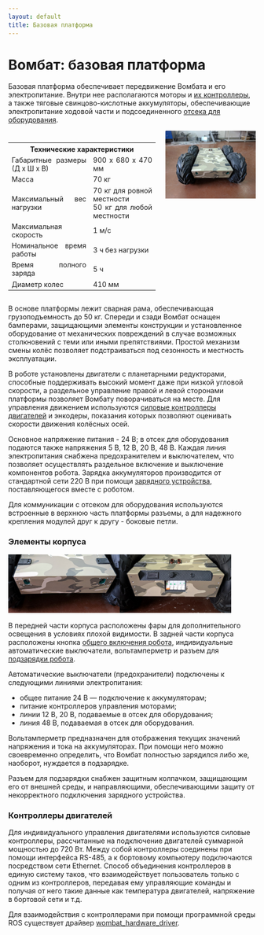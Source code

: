 ```yaml
---
layout: default
title: Базовая платформа
---
```


# Вомбат: базовая платформа

Базовая платформа обеспечивает передвижение Вомбата и его электропитание. Внутри нее располагаются моторы и [их контроллеры](#контроллеры-двигателей), а также тяговые свинцово-кислотные аккумуляторы, обеспечивающие электропитание ходовой части и подсоединенного [отсека для оборудования](user_space.md).

<div style="display: flex;" markdown="1">
<div style="margin-top: 10px; text-align: justify; min-width: 300px;">
<table style="width:100%;">
 <tr>
   <th colspan="2" style="text-align: center">Технические характеристики</th>
 </tr>
 <tr>
   <td>Габаритные размеры (Д х Ш х В)</td>
   <td>900 х 680 х 470 мм </td>
 </tr>
 <tr>
   <td>Масса</td>
   <td>70 кг</td>
 </tr>
 <tr>
   <td>Максимальный вес нагрузки</td>
   <td>70 кг для ровной местности <br> 50 кг для любой местности</td>
 </tr>
 <tr>
   <td>Максимальная скорость</td>
   <td>1 м/с</td>
 </tr>
 <tr>
   <td>Номинальное время работы</td>
   <td>3 ч без нагрузки</td>
 </tr>
 <tr>
   <td>Время полного заряда</td>
   <td>5 ч</td>
 </tr>
 <tr>
   <td>Диаметр колес</td>
   <td>410 мм</td>
 </tr>
</table>
</div>
<div style="display: inline; margin-left: 20px;">
<img class="scalable" style="float: left; min-width: 100px;" src="../../images/chassis/main_view.jpg">
</div>
</div>  

В основе платформы лежит сварная рама, обеспечивающая грузоподъемность до 50 кг. Спереди и сзади Вомбат оснащен бамперами, защищающими элементы конструкции и установленное оборудование от механических повреждений в случае возможных столкновений с теми или иными препятствиями. Простой механизм смены колёс позволяет подстраиваться под сезонность и местность эксплуатации.

В роботе установлены двигатели с планетарными редукторами, способные поддерживать высокий момент даже при низкой угловой скорости, а раздельное управление правой и левой сторонами платформы позволяет Вомбату поворачиваться на месте. Для управления движением используются [силовые контроллеры двигателей](#контроллеры-двигателей) и энкодеры, показания которых позволяют оценивать скорости движения колёсных осей.

Основное напряжение питания - 24 В; в отсек для оборудования подаются также напряжения 5 В, 12 В, 20 В, 48 В. Каждая линия электропитания снабжена предохранителем и выключателем, что позволяет осуществлять раздельное включение и выключение компонентов робота. Зарядка аккумуляторов производится от стандартной сети 220 В при помощи [зарядного устройства](../basics/charging.md#зарядное-устройство), поставляющегося вместе с роботом.

Для коммуникации с отсеком для оборудования используются встроенные в верхнюю часть платформы разъемы, а для надежного крепления модулей друг к другу - боковые петли.

### Элементы корпуса

<div style="display: inline-block;">
<img class="scalable" style="max-width:45%; float:left;" src="../../images/chassis/front_panel.jpg">
<img class="scalable" style="max-width:45%; float:left;" src="../../images/chassis/rear_panel.jpg">
</div>

В передней части корпуса расположены фары для дополнительного освещения в условиях плохой видимости. В задней части корпуса расположены кнопка [общего включения робота](../basics/power_on_off.md#общее-включение-робота), индивидуальные автоматические выключатели, вольтамперметр и разъем для [подзарядки робота](../basics/charging.md).

Автоматические выключатели (предохранители) подключены к следующими линиями электропитания:
* общее питание 24 В &mdash; подключение к аккумуляторам;
* питание контроллеров управления моторами;
* линии 12 В, 20 В, подаваемые в отсек для оборудования;
* линия 48 В, подаваемая в отсек для оборудования.

Вольтамперметр предназначен для отображения текущих значений напряжения и тока на аккумуляторах. При помощи него можно своевременно определить, что Вомбат полностью зарядился либо же, наоборот, нуждается в подзарядке.

Разъем для подзарядки снабжен защитным колпачком, защищающим его от внешней среды, и направляющими, обеспечивающими защиту от некорректного подключения зарядного устройства.

### Контроллеры двигателей

Для индивидуального управления двигателями используются силовые контроллеры, рассчитанные на подключение двигателей суммарной мощностью до 720 Вт. Между собой контроллеры соединены при помощи интерфейса RS-485, а к бортовому компьютеру подключаются посредством сети Ethernet. Способ объединения контроллеров в единую систему таков, что взаимодействует пользователь только с одним из контроллеров, передавая ему управляющие команды и получая от него такие данные как температура двигателей, напряжение в бортовой сети и т.д.

Для взаимодействия с контроллерами при помощи программной среды ROS существует драйвер [wombat_hardware_driver](https://github.com/kb-avrora/wombat_hardware_interface).
